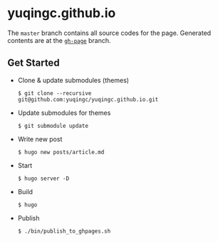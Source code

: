 # yuqingc.github.io

The `master` branch contains all source codes for the page. Generated contents are at the [`gh-page`](https://github.com/yuqingc/yuqingc.github.io/tree/gh-pages) branch.

## Get Started

- Clone & update submodules (themes)

    ```
    $ git clone --recursive git@github.com:yuqingc/yuqingc.github.io.git
    ```

- Update submodules for themes

    ```
    $ git submodule update
    ```

- Write new post

    ```
    $ hugo new posts/article.md
    ```

- Start

    ```
    $ hugo server -D
    ```
    
- Build

    ```
    $ hugo
    ```

- Publish

    ```
    $ ./bin/publish_to_ghpages.sh
    ```
